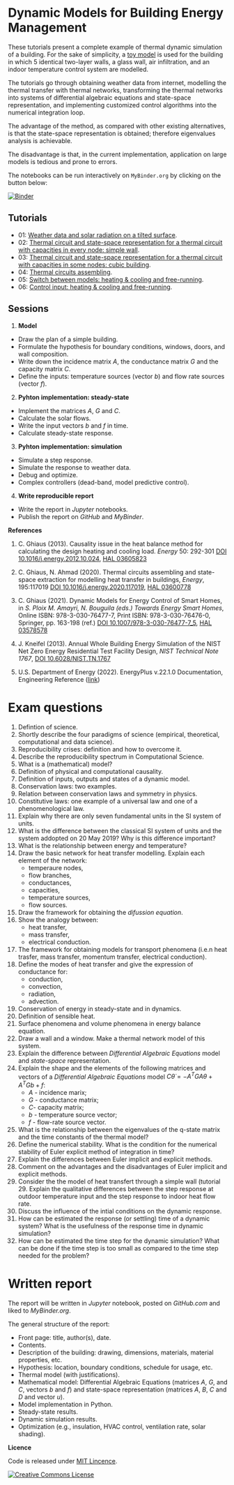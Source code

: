 # Dynamic Models for Building Energy Management

These tutorials present a complete example of thermal dynamic simulation of a building. For the sake of simplicity, a [toy model](./figures/03_cube_principle.png) is used for the building in which 5 identical two-layer walls, a glass wall, air infiltration, and an indoor temperature control system are modelled.

The tutorials go through obtaining weather data from internet, modelling the thermal transfer with thermal networks, transforming the thermal networks into systems of differential algebraic equations and state-space representation, and implementing customized control algorithms into the numerical integration loop.

The advantage of the method, as compared with other existing alternatives, is that the state-space representation is obtained; therefore eigenvalues analysis is achievable.

The disadvantage is that, in the current implementation, application on large models is tedious and prone to errors. 

The notebooks can be run interactively on `MyBinder.org` by clicking on the button below:

[![Binder](https://mybinder.org/badge_logo.svg)](https://mybinder.org/v2/gh/cghiaus/dm4bem/HEAD)

## Tutorials
- 01: [Weather data and solar radiation on a tilted surface](01WeatherData.ipynb).
- 02: [Thermal circuit and state-space representation for a thermal circuit with capacities in every node: simple wall](02SimpleWall.ipynb).
- 03: [Thermal circuit and state-space representation for a thermal circuit with capacities in some nodes: cubic building](03CubicBuilding.ipynb).
- 04: [Thermal circuits assembling](04AssemblingCircuits.ipynb).
- 05: [Switch between models: heating & cooling and free-running](05SwitchModels.ipynb).
- 06: [Control input: heating & cooling and free-running](06Control_Input.ipynb).

## Sessions
1. **Model**
 - Draw the plan of a simple building.
 - Formulate the hypothesis for boundary conditions, windows, doors, and wall composition.
 - Write down the incidence matrix $A$, the conductance matrix $G$ and the capacity matrix $C$.
 - Define the inputs: temperature sources (vector $b$) and flow rate sources (vector $f$).
2. **Pyhton implementation: steady-state**
 - Implement the matrices $A$, $G$ and $C$.
 - Calculate the solar flows.
 - Write the input vectors $b$ and $f$ in time.
 - Calculate steady-state response.
3. **Pyhton implementation: simulation**
 - Simulate a step response.
 - Simulate the response to weather data.
 - Debug and optimize.
 - Complex controllers (dead-band, model predictive control).
4. **Write reproducible report**
 - Write the report in *Jupyter* notebooks.
 - Publish the report on *GitHub* and *MyBinder*.


**References**

1. C. Ghiaus (2013). Causality issue in the heat balance method for calculating the design heating and cooling load. *Energy* 50: 292-301
[DOI 10.1016/j.energy.2012.10.024](http://dx.doi.org/10.1016/j.energy.2012.10.024), [HAL 03605823]( https://hal.archives-ouvertes.fr/hal-03605823/document)

2. C. Ghiaus, N. Ahmad (2020). Thermal circuits assembling and state-space extraction for modelling heat transfer in buildings, *Energy*, 195:117019
[DOI 10.1016/j.energy.2020.117019](https://doi.org/10.1016/j.energy.2020.117019), [HAL 03600778](https://hal.archives-ouvertes.fr/hal-03600778/document)

3. C. Ghiaus (2021). Dynamic Models for Energy Control of Smart Homes, in *S. Ploix M. Amayri, N. Bouguila (eds.) Towards Energy Smart Homes*, Online ISBN: 978-3-030-76477-7, Print ISBN: 978-3-030-76476-0, Springer, pp. 163-198 (ref.)
[DOI 10.1007/978-3-030-76477-7_5](https://doi.org/10.1007/978-3-030-76477-7_5), [HAL 03578578](https://hal.archives-ouvertes.fr/hal-03578578/document)

4. J. Kneifel (2013). Annual Whole Building Energy Simulation of the NIST Net Zero Energy Residential Test Facility Design, *NIST Technical Note 1767*, [DOI 10.6028/NIST.TN.1767](https://doi.org/10.6028/NIST.TN.1767)

5. U.S. Department of Energy (2022). EnergyPlus v.22.1.0 Documentation, Engineering Reference ([link](https://energyplus.net/assets/nrel_custom/pdfs/pdfs_v22.1.0/EngineeringReference.pdf))

# Exam questions
1. Defintion of science.
2. Shortly describe the four paradigms of science (empirical, theoretical, computational and data science).
3. Reproducibility crises: definition and how to overcome it.
4. Describe the reproducibility spectrum in Computational Science.
5. What is a (mathematical) model?
6. Definition of physical and computational causality.
7. Definition of inputs, outputs and states of a dynamic model.
8. Conservation laws: two examples.
9. Relation between conservation laws and symmetry in physics.
10. Constitutive laws: one example of a universal law and one of a phenomenological law.
11. Explain why there are only seven fundamental units in the SI system of units.
12. What is the difference between the classical SI system of units and the system addopted on 20 May 2019? Why is this difference important?
13. What is the relationship between energy and temperature?
14. Draw the basic network for heat transfer modelling. Explain each element of the network:
    - temperaure nodes,
    - flow branches,
    - conductances,
    - capacities,
    - temperature sources,
    - flow sources.
15. Draw the framework for obtaining the *difussion equation*.
16. Show the analogy between:
    - heat transfer,
    - mass transfer,
    - electrical conduction.
17. The framework for obtaining models for transport phenomena (i.e.n heat trasfer, mass transfer, momentum transfer, electrical conduction).
18. Define the modes of heat transfer and give the expression of conductance for:
    - conduction,
    - convection,
    - radiation,
    - advection.
19. Conservation of energy in steady-state and in dynamics.
20. Definition of sensible heat.
21. Surface phenomena and volume phenomena in energy balance equation.
22. Draw a wall and a window. Make a thermal network model of this system.
23. Explain the difference between *Differential Algebraic Equations* model and *state-space* representation.
24. Explain the shape and the elements of the following matrices and vectors of a *Differential Algebraic Equations* model $C \dot{\theta} = -A^T G A \theta + A^T G b + f$:
    - $A$ - incidence marix;
    - $G$ - conductance matrix;
    - $C$- capacity matrix;
    - $b$ - temperature source vector;
    - $f$ - flow-rate source vector.
25. What is the relationship between the eigenvalues of the q-state matrix and the time constants of the thermal model?
26. Define the numerical stability. What is the condition for the numerical stability of Euler explicit method of integration in time?
27. Explain the differences between Euler implicit and explicit methods.
28. Comment on the advantages and the disadvantages of Euler implicit and explicit methods.
29. Consider the the model of heat transfert through a simple wall (tutorial 29. Explain the qualitative differences between the step response at outdoor temperature input and the step response to indoor heat flow rate.
30. Discuss the influence of the intial conditions on the dynamic response.
31. How can be estimated the response (or settling) time of a dynamic system? What is the usefulness of the response time in dynamic simulation?
32. How can be estimated the time step for the dynamic simulation? What can be done if the time step is too small as compared to the time step needed for the problem?

# Written report
The report will be written in *Jupyter* notebook, posted on *GitHub.com* and liked to *MyBinder.org*.

The general structure of the report:
- Front page: title, author(s), date.
- Contents.
- Description of the building: drawing, dimensions, materials, material properties, etc.
- Hypothesis: location, boundary conditions, schedule for usage, etc.
- Thermal model (with justifications).
- Mathematical model: Differential Algebraic Equations (matrices $A$, $G$, and $C$, vectors $b$ and $f$) and state-space representation (matrices $A$, $B$, $C$ and $D$ and vector $u$).
- Model implementation in Python.
- Steady-state results.
- Dynamic simulation results.
- Optimization (e.g., insulation, HVAC control, ventilation rate, solar shading).


**Licence**

Code is released under [MIT Lincence](https://choosealicense.com/licenses/mit/).

[![Creative Commons License](http://i.creativecommons.org/l/by/4.0/88x31.png)](http://creativecommons.org/licenses/by/4.0/)